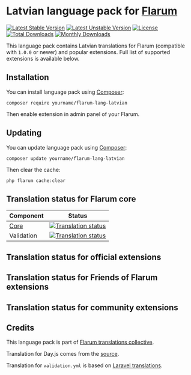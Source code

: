 # Latvian language pack for [Flarum](https://flarum.org/)

[![Latest Stable Version](https://img.shields.io/packagist/v/edevrob/flarum-lang-latvian?color=success&label=stable)](https://packagist.org/packages/edevrob/flarum-lang-latvian) 
[![Latest Unstable Version](https://img.shields.io/packagist/v/edevrob/flarum-lang-latvian?include_prereleases&label=unstable)](https://packagist.org/packages/edevrob/flarum-lang-latvian) 
[![License](https://img.shields.io/packagist/l/edevrob/flarum-lang-latvian)](https://packagist.org/packages/edevrob/flarum-lang-latvian) 
[![Total Downloads](https://img.shields.io/packagist/dt/edevrob/flarum-lang-latvian)](https://packagist.org/packages/edevrob/flarum-lang-latvian/stats) 
[![Monthly Downloads](https://img.shields.io/packagist/dm/edevrob/flarum-lang-latvian)](https://packagist.org/packages/edevrob/flarum-lang-latvian/stats) 

This language pack contains Latvian translations for Flarum (compatible with `1.0.0` or newer) and popular extensions. Full list of supported extensions is available below.


## Installation

You can install language pack using [Composer](https://getcomposer.org/):

```console
composer require yourname/flarum-lang-latvian
```

Then enable extension in admin panel of your Flarum.


## Updating

You can update language pack using [Composer](https://getcomposer.org/):

```console
composer update yourname/flarum-lang-latvian
```

Then clear the cache:

```console
php flarum cache:clear
```


## Translation status for Flarum core

| Component | Status |
| --- | --- |
| [Core](https://github.com/flarum/core) | [![Translation status](https://weblate.rob006.net/widgets/flarum/lv/core/svg-badge.svg)](https://weblate.rob006.net/projects/flarum/core/lv/) |
| Validation | [![Translation status](https://weblate.rob006.net/widgets/flarum/lv/validation/svg-badge.svg)](https://weblate.rob006.net/projects/flarum/validation/lv/) |


## Translation status for official extensions

<!-- flarum-extensions-list-start -->
<!-- flarum-extensions-list-stop -->


## Translation status for Friends of Flarum extensions

<!-- fof-extensions-list-start -->
<!-- fof-extensions-list-stop -->


## Translation status for community extensions

<!-- various-extensions-list-start -->
<!-- various-extensions-list-stop -->


## Credits

This language pack is part of [Flarum translations collective](https://github.com/rob006-software/flarum-translations).

Translation for Day.js comes from the [source](https://github.com/iamkun/dayjs/blob/v1.10.4/src/locale/xx.js).

Translation for `validation.yml` is based on [Laravel translations](https://github.com/Laravel-Lang/lang/blob/8.1.3/src/xx/validation.php).
